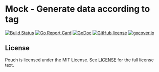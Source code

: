# Mock - Generate data according to tag

[![Build Status](https://travis-ci.org/wzshiming/mock.svg?branch=master)](https://travis-ci.org/wzshiming/mock)
[![Go Report Card](https://goreportcard.com/badge/github.com/wzshiming/mock)](https://goreportcard.com/report/github.com/wzshiming/mock)
[![GoDoc](https://godoc.org/github.com/wzshiming/mock?status.svg)](https://godoc.org/github.com/wzshiming/mock)
[![GitHub license](https://img.shields.io/github/license/wzshiming/mock.svg)](https://github.com/wzshiming/mock/blob/master/LICENSE)
[![gocover.io](https://gocover.io/_badge/github.com/wzshiming/mock)](https://gocover.io/github.com/wzshiming/mock)

## License

Pouch is licensed under the MIT License. See [LICENSE](https://github.com/wzshiming/mock/blob/master/LICENSE) for the full license text.
